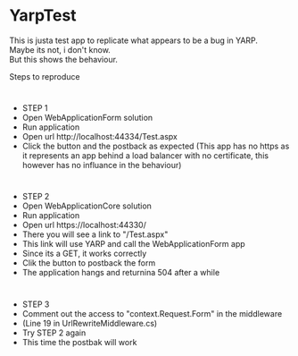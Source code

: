 # YarpTest

This is justa test app to replicate what appears to be a bug in YARP.  
Maybe its not, i don't know.  
But this shows the behaviour.  


Steps to reproduce  

#
- STEP 1
- Open WebApplicationForm solution
- Run application 
- Open url http://localhost:44334/Test.aspx 
- Click the button and the postback as expected 
(This app has no https as it represents an app behind a load balancer with no certificate, this however has no influance in the behaviour)

#

- STEP 2
- Open WebApplicationCore solution
- Run application 
- Open url https://localhost:44330/
- There you will see a link to "/Test.aspx"
- This link will use YARP and call the WebApplicationForm app
- Since its a GET, it works correctly
- Clik the button to postback the form
- The application hangs and returnina 504 after a while

#
- STEP 3
- Comment out the access to "context.Request.Form" in the middleware
-  (Line 19 in UrlRewriteMiddleware.cs)
- Try STEP 2 again
- This time the postbak will work 

